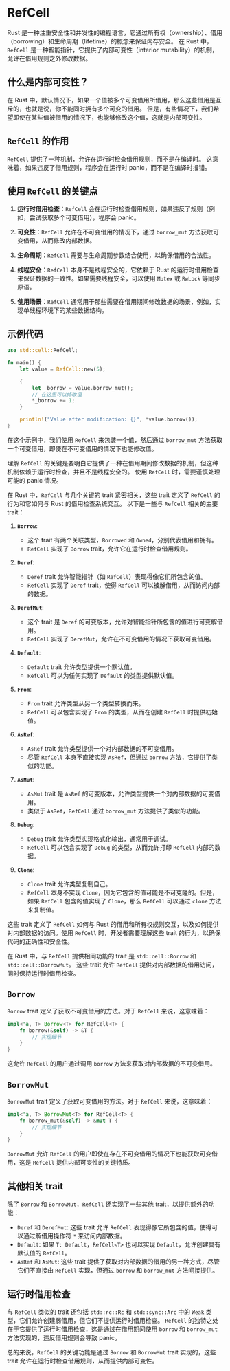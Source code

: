 # RefCell

Rust 是一种注重安全性和并发性的编程语言，它通过所有权（ownership）、借用（borrowing）和生命周期（lifetime）的概念来保证内存安全。
在 Rust 中，`RefCell` 是一种智能指针，它提供了内部可变性（interior mutability）的机制，允许在借用规则之外修改数据。

## 什么是内部可变性？

在 Rust 中，默认情况下，如果一个值被多个可变借用所借用，那么这些借用是互斥的，也就是说，你不能同时拥有多个可变的借用。
但是，有些情况下，我们希望即使在某些值被借用的情况下，也能够修改这个值，这就是内部可变性。

## `RefCell` 的作用

`RefCell` 提供了一种机制，允许在运行时检查借用规则，而不是在编译时。
这意味着，如果违反了借用规则，程序会在运行时 panic，而不是在编译时报错。

## 使用 `RefCell` 的关键点

1. **运行时借用检查**：`RefCell` 会在运行时检查借用规则，如果违反了规则（例如，尝试获取多个可变借用），程序会 panic。

2. **可变性**：`RefCell` 允许在不可变借用的情况下，通过 `borrow_mut` 方法获取可变借用，从而修改内部数据。

3. **生命周期**：`RefCell` 需要与生命周期参数结合使用，以确保借用的合法性。

4. **线程安全**：`RefCell` 本身不是线程安全的，它依赖于 Rust 的运行时借用检查来保证数据的一致性。如果需要线程安全，可以使用 `Mutex` 或 `RwLock` 等同步原语。

5. **使用场景**：`RefCell` 通常用于那些需要在借用期间修改数据的场景，例如，实现单线程环境下的某些数据结构。

## 示例代码

```rust
use std::cell::RefCell;

fn main() {
    let value = RefCell::new(5);

    {
        let _borrow = value.borrow_mut();
        // 在这里可以修改值
        *_borrow += 1;
    }

    println!("Value after modification: {}", *value.borrow());
}
```

在这个示例中，我们使用 `RefCell` 来包装一个值，然后通过 `borrow_mut` 方法获取一个可变借用，即使在不可变借用的情况下也能修改值。

理解 `RefCell` 的关键是要明白它提供了一种在借用期间修改数据的机制，但这种机制依赖于运行时检查，并且不是线程安全的。
使用 `RefCell` 时，需要谨慎处理可能的 panic 情况。

在 Rust 中，`RefCell` 与几个关键的 trait 紧密相关，这些 trait 定义了 `RefCell` 的行为和它如何与 Rust 的借用检查系统交互。
以下是一些与 `RefCell` 相关的主要 trait：

1. **`Borrow`**:
   - 这个 trait 有两个关联类型，`Borrowed` 和 `Owned`，分别代表借用和拥有。
   - `RefCell` 实现了 `Borrow` trait，允许它在运行时检查借用规则。

2. **`Deref`**:
   - `Deref` trait 允许智能指针（如 `RefCell`）表现得像它们所包含的值。
   - `RefCell` 实现了 `Deref` trait，使得 `RefCell` 可以被解借用，从而访问内部的数据。

3. **`DerefMut`**:
   - 这个 trait 是 `Deref` 的可变版本，允许对智能指针所包含的值进行可变解借用。
   - `RefCell` 实现了 `DerefMut`，允许在不可变借用的情况下获取可变借用。

4. **`Default`**:
   - `Default` trait 允许类型提供一个默认值。
   - `RefCell` 可以为任何实现了 `Default` 的类型提供默认值。

5. **`From`**:
   - `From` trait 允许类型从另一个类型转换而来。
   - `RefCell` 可以包含实现了 `From` 的类型，从而在创建 `RefCell` 时提供初始值。

6. **`AsRef`**:
   - `AsRef` trait 允许类型提供一个对内部数据的不可变借用。
   - 尽管 `RefCell` 本身不直接实现 `AsRef`，但通过 `borrow` 方法，它提供了类似的功能。

7. **`AsMut`**:
   - `AsMut` trait 是 `AsRef` 的可变版本，允许类型提供一个对内部数据的可变借用。
   - 类似于 `AsRef`，`RefCell` 通过 `borrow_mut` 方法提供了类似的功能。

8. **`Debug`**:
   - `Debug` trait 允许类型实现格式化输出，通常用于调试。
   - `RefCell` 可以包含实现了 `Debug` 的类型，从而允许打印 `RefCell` 内部的数据。

9. **`Clone`**:
   - `Clone` trait 允许类型复制自己。
   - `RefCell` 本身不实现 `Clone`，因为它包含的值可能是不可克隆的。但是，如果 `RefCell` 包含的值实现了 `Clone`，那么 `RefCell` 可以通过 `clone` 方法来复制值。

这些 trait 定义了 `RefCell` 如何与 Rust 的借用和所有权规则交互，以及如何提供对内部数据的访问。使用 `RefCell` 时，开发者需要理解这些 trait 的行为，以确保代码的正确性和安全性。

在 Rust 中，与 `RefCell` 提供相同功能的 trait 是 `std::cell::Borrow` 和 `std::cell::BorrowMut`。
这些 trait 允许 `RefCell` 提供对内部数据的借用访问，同时保持运行时借用检查。

## `Borrow`

`Borrow` trait 定义了获取不可变借用的方法。对于 `RefCell` 来说，这意味着：

```rust
impl<'a, T> Borrow<T> for RefCell<T> {
    fn borrow(&self) -> &T {
        // 实现细节
    }
}
```

这允许 `RefCell` 的用户通过调用 `borrow` 方法来获取对内部数据的不可变借用。

## `BorrowMut`

`BorrowMut` trait 定义了获取可变借用的方法。对于 `RefCell` 来说，这意味着：

```rust
impl<'a, T> BorrowMut<T> for RefCell<T> {
    fn borrow_mut(&self) -> &mut T {
        // 实现细节
    }
}
```

`BorrowMut` 允许 `RefCell` 的用户即使在存在不可变借用的情况下也能获取可变借用，这是 `RefCell` 提供内部可变性的关键特质。

## 其他相关 trait

除了 `Borrow` 和 `BorrowMut`，`RefCell` 还实现了一些其他 trait，以提供额外的功能：

- `Deref` 和 `DerefMut`: 这些 trait 允许 `RefCell` 表现得像它所包含的值，使得可以通过解借用操作符 `*` 来访问内部数据。
- `Default`: 如果 `T: Default`，`RefCell<T>` 也可以实现 `Default`，允许创建具有默认值的 `RefCell`。
- `AsRef` 和 `AsMut`: 这些 trait 提供了获取对内部数据的借用的另一种方式，尽管它们不直接由 `RefCell` 实现，但通过 `borrow` 和 `borrow_mut` 方法间接提供。

## 运行时借用检查

与 `RefCell` 类似的 trait 还包括 `std::rc::Rc` 和 `std::sync::Arc` 中的 `Weak` 类型，它们允许创建弱借用，但它们不提供运行时借用检查。
`RefCell` 的独特之处在于它提供了运行时借用检查，这是通过在借用期间使用 `borrow` 和 `borrow_mut` 方法实现的，违反借用规则会导致 panic。

总的来说，`RefCell` 的关键功能是通过 `Borrow` 和 `BorrowMut` trait 实现的，这些 trait 允许在运行时检查借用规则，从而提供内部可变性。
